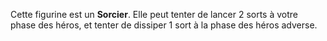 Cette figurine est un **Sorcier**. Elle peut tenter de lancer 2 sorts à votre phase des héros, et tenter de dissiper 1 sort à la phase des héros adverse.